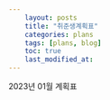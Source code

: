 ```yaml
---
    layout: posts
    title: "취준생계획표"
    categories: plans
    tags: [plans, blog]
    toc: true
    last_modified_at:
---
```

2023년 01월 계획표
<!--
*01시 30분 수면*

*08시 00분 기상*

*13시 00분 대학지식정리*

*19시 00분 알고리즘공부*

*23시 00분 블로그로 공부정리*

*인턴및공채 찾아서 정리*
-->
